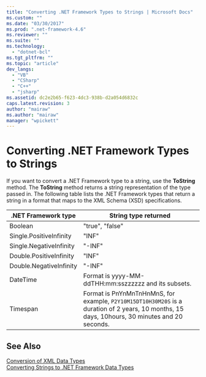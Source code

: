 ```yaml
---
title: "Converting .NET Framework Types to Strings | Microsoft Docs"
ms.custom: ""
ms.date: "03/30/2017"
ms.prod: ".net-framework-4.6"
ms.reviewer: ""
ms.suite: ""
ms.technology: 
  - "dotnet-bcl"
ms.tgt_pltfrm: ""
ms.topic: "article"
dev_langs: 
  - "VB"
  - "CSharp"
  - "C++"
  - "jsharp"
ms.assetid: dc2e2b65-f623-4dc3-938b-d2a054d6832c
caps.latest.revision: 3
author: "mairaw"
ms.author: "mairaw"
manager: "wpickett"
---
```

# Converting .NET Framework Types to Strings
If you want to convert a .NET Framework type to a string, use the **ToString** method. The **ToString** method returns a string representation of the type passed in. The following table lists the .NET Framework types that return a string in a format that maps to the XML Schema (XSD) specifications.  
  
|.NET Framework type|String type returned|  
|-------------------------|--------------------------|  
|Boolean|"true", "false"|  
|Single.PositiveInfinity|"INF"|  
|Single.NegativeInfinity|"-INF"|  
|Double.PositiveInfinity|"INF"|  
|Double.NegativeInfinity|"-INF"|  
|DateTime|Format is yyyy-MM-ddTHH:mm:sszzzzzz and its subsets.|  
|Timespan|Format is PnYnMnTnHnMnS, for example, `P2Y10M15DT10H30M20S` is a duration of 2 years, 10 months, 15 days, 10hours, 30 minutes and 20 seconds.|  
  
## See Also  
 [Conversion of XML Data Types](../../../../docs/standard/data/xml/conversion-of-xml-data-types.md)   
 [Converting Strings to .NET Framework Data Types](../../../../docs/standard/data/xml/converting-strings-to-net-framework-data-types.md)